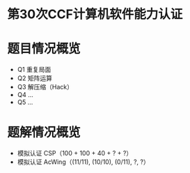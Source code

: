 # 第30次CCF计算机软件能力认证

# 题目情况概览
- Q1 重复局面
- Q2 矩阵运算
- Q3 解压缩（Hack）
- Q4 ...
- Q5 ...

# 题解情况概览
- 模拟认证 CSP（100 + 100 + 40 + ? + ?）
- 模拟认证 AcWing（(11/11), (10/10), (0/11), ?, ?）
